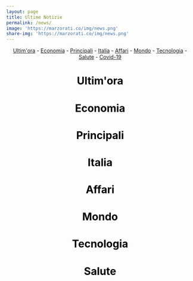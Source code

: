 ```yaml
---
layout: page
title: Ultime Notizie
permalink: /news/
image: 'https://marzorati.co/img/news.png'
share-img: 'https://marzorati.co/img/news.png'
---
```

<!-- Style per bottone top -->
<style>
#return-to-top {
    position: fixed;
    bottom: 20px;
    right: 20px;
    background: rgb(0, 0, 0);
    background: rgba(0, 0, 0, 0.7);
    width: 50px;
    height: 50px;
    display: block;
    text-decoration: none;
    -webkit-border-radius: 35px;
    -moz-border-radius: 35px;
    border-radius: 35px;
    display: none;
    -webkit-transition: all 0.3s linear;
    -moz-transition: all 0.3s ease;
    -ms-transition: all 0.3s ease;
    -o-transition: all 0.3s ease;
    transition: all 0.3s ease;
}
#return-to-top i {
    color: #fff;
    margin: 0;
    position: relative;
    left: 16px;
    top: 13px;
    font-size: 19px;
    -webkit-transition: all 0.3s ease;
    -moz-transition: all 0.3s ease;
    -ms-transition: all 0.3s ease;
    -o-transition: all 0.3s ease;
    transition: all 0.3s ease;
}
#return-to-top:hover {
    background: rgba(0, 0, 0, 0.9);
}
#return-to-top:hover i {
    color: #fff;
    top: 5px;
}
</style>
<!-- Style per bottone top -->
<!-- Style per RSS -->
<style>
    .itemTitle a{font-weight:bold; font-size:18px; color:#008AFF; text-decoration:none }
    .itemTitle a:hover{ text-decoration:underline }
    .itemDate{font-size:11px;color:#AAAAAA;}
</style>
<!-- Style per RSS -->

<script>
  window.console = window.console || function(t) {};
</script>
<script>
  if (document.location.search.match(/type=embed/gi)) {
    window.parent.postMessage("resize", "*");
  }
</script>

<body translate="no">

<a href="javascript:" id="return-to-top"><i class="icon-chevron-up"></i></a>

<link href="//netdna.bootstrapcdn.com/font-awesome/3.2.1/css/font-awesome.css" rel="stylesheet">



<center><a href="#Ultimissime">Ultim'ora</a> - <a href="#Economia">Economia</a> - <a href="#Principali">Principali</a> - <a href="#Italia">Italia</a> - <a href="#Affari">Affari</a> - <a href="#Mondo">Mondo</a> - <a href="#Tecnologia">Tecnologia</a> - <a href="#Salute">Salute</a> - <a href="https://lab24.ilsole24ore.com/coronavirus/" target="_blank">Covid-19</a></center>   


<center><h1><a name="Ultimissime"><font color="Black">Ultim'ora</font></a></h1></center>
<div id="divRssUltimissime"></div>
<script>
    $('#divRssUltimissime').FeedEk({
    FeedUrl : 'https://www.televideo.rai.it/televideo/pub/rss101.xml',
    MaxCount : 10,
	ShowPubDate:true,
    ShowDesc : true,
    TitleLinkTarget:'_blank',
    DateFormat : 'dd/MM/yyyy',
    DateFormatLang : 'it'
  });
</script>

<center><h1><a name="Economia"><font color="Black">Economia</font></a></h1></center>
<div id="divRssEconomia"></div>
<script>
    $('#divRssEconomia').FeedEk({
    FeedUrl : 'https://www.ansa.it/sito/notizie/economia/economia_rss.xml',
    MaxCount : 10,
	ShowPubDate:true,
    ShowDesc : true,
    TitleLinkTarget:'_blank',
    DateFormat : 'dd/MM/yyyy',
    DateFormatLang : 'it'
  });
</script>

<center><h1><a name="Principali"><font color="Black">Principali</font></a></h1></center>
<div id="divRssPrincipali"></div>
<script>
    $('#divRssPrincipali').FeedEk({
    FeedUrl : 'https://news.google.com/rss?hl=it&gl=IT&ceid=IT:it',
    MaxCount : 10,
	ShowPubDate:true,
    ShowDesc : true,
    TitleLinkTarget:'_blank',
    DateFormat : 'dd/MM/yyyy',
    DateFormatLang : 'it'
  });
</script>

<center><h1><a name="Italia"><font color="Black">Italia</font></a></h1></center>
<div id="divRssItalia"></div>
<script>
    $('#divRssItalia').FeedEk({
    FeedUrl : 'https://news.google.com/rss/topics/CAAqIQgKIhtDQkFTRGdvSUwyMHZNRE55YW1vU0FtbDBLQUFQAQ?hl%3Dit%26gl%3DIT%26ceid%3DIT%253Ait3DIT%2526ceid%253DIT%25253Ait',
    MaxCount : 10,
	ShowPubDate:true,
    ShowDesc : true,
    TitleLinkTarget:'_blank',
    DateFormat : 'dd/MM/yyyy',
    DateFormatLang : 'it'
  });
</script>

<center><h1><a name="Affari"><font color="Black">Affari</font></a></h1></center>
<div id="divRssAffari"></div>
<script>
    $('#divRssAffari').FeedEk({
    FeedUrl : 'https://news.google.com/rss/topics/CAAqJggKIiBDQkFTRWdvSUwyMHZNRGx6TVdZU0FtbDBHZ0pKVkNnQVAB?hl%3Dit%26gl%3DIT%26ceid%3DIT%253Ait',
    MaxCount : 10,
    ShowDesc : true,
    ShowPubDate:true,
    TitleLinkTarget:'_blank',
    DateFormat : 'dd/MM/yyyy',
    DateFormatLang : 'it'
  });
</script>

<center><h1><a name="Mondo"><font color="Black">Mondo</font></a></h1></center>
<div id="divRssMondo"></div>
<script>
    $('#divRssMondo').FeedEk({
    FeedUrl : 'https://news.google.com/rss/topics/CAAqJggKIiBDQkFTRWdvSUwyMHZNRGx1YlY4U0FtbDBHZ0pKVkNnQVAB?hl%3Dit%26gl%3DIT%26ceid%3DIT%253Ait',
    MaxCount : 10,
    ShowDesc : true,
    ShowPubDate:true,
    TitleLinkTarget:'_blank',
    DateFormat : 'dd/MM/yyyy',
    DateFormatLang : 'it'
  });
</script>

<center><h1><a name="Tecnologia"><font color="Black">Tecnologia</font></a></h1></center>
<div id="divRssTecnologia"></div>
<script>
    $('#divRssTecnologia').FeedEk({
    FeedUrl : 'https://news.google.com/rss/topics/CAAqKAgKIiJDQkFTRXdvSkwyMHZNR1ptZHpWbUVnSnBkQm9DU1ZRb0FBUAE?hl%3Dit%26gl%3DIT%26ceid%3DIT%253Ait',
    MaxCount : 10,
    ShowDesc : true,
    ShowPubDate:true,
    TitleLinkTarget:'_blank',
    DateFormat : 'dd/MM/yyyy',
    DateFormatLang : 'it'
  });
</script>

<center><h1><a name="Salute"><font color="Black">Salute</font></a></h1></center>
<div id="divRssSalute"></div>
<script>
    $('#divRssSalute').FeedEk({
    FeedUrl : 'https://news.google.com/rss/topics/CAAqIQgKIhtDQkFTRGdvSUwyMHZNR3QwTlRFU0FtbDBLQUFQAQ?hl%3Dit%26gl%3DIT%26ceid%3DIT%253Ait',
    MaxCount : 10,
    ShowDesc : true,
    ShowPubDate:true,
    TitleLinkTarget:'_blank',
    DateFormat : 'dd/MM/yyyy',
    DateFormatLang : 'it'
  });
</script>




<script src="https://static.codepen.io/assets/common/stopExecutionOnTimeout-157cd5b220a5c80d4ff8e0e70ac069bffd87a61252088146915e8726e5d9f147.js"></script>
<script src='https://cdnjs.cloudflare.com/ajax/libs/jquery/2.1.3/jquery.min.js'></script>
<script id="rendered-js">
// ===== Scroll to Top ==== 
$(window).scroll(function () {
  if ($(this).scrollTop() >= 50) {// If page is scrolled more than 50px
    $('#return-to-top').fadeIn(200); // Fade in the arrow
  } else {
    $('#return-to-top').fadeOut(200); // Else fade out the arrow
  }
});
$('#return-to-top').click(function () {// When arrow is clicked
  $('body,html').animate({
    scrollTop: 0 // Scroll to top of body
  }, 500);
});
//# sourceURL=pen.js
    </script>